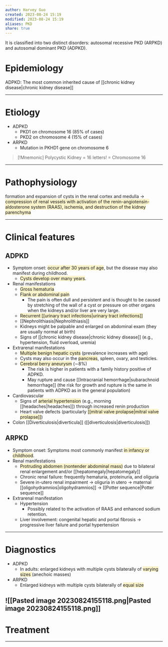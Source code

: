 ```yaml
---
author: Harvey Guo
created: 2023-08-24 15:19
modified: 2023-08-24 15:19
aliases: PKD
share: true
---
```

It is classified into two distinct disorders: autosomal recessive PKD (ARPKD) and autosomal dominant PKD (ADPKD).
# Epidemiology
ADPKD: The most common inherited cause of [[chronic kidney disease|chronic kidney disease]]

---
# Etiology
- ADPKD
	- PKD1 on chromosome 16 (85% of cases)
	- PKD2 on chromosome 4 (15% of cases)
 - ARPKD
	 - Mutation in PKHD1 gene on chromosome 6
  
>[!Mnemonic] 
>Polycystic Kidney = 16 letters! = Chromosome 16

---
# Pathophysiology
formation and expansion of cysts in the renal cortex and medulla → <span style="background:rgba(240, 200, 0, 0.2)">compression of renal vessels with activation of the renin-angiotensin-aldosterone system (RAAS), ischemia, and destruction of the kidney parenchyma</span>

---
# Clinical features
## ADPKD
- Symptom onset: <span style="background:rgba(240, 200, 0, 0.2)">occur after 30 years of age</span>, but the disease may also manifest during childhood.
	- <span style="background:rgba(240, 200, 0, 0.2)">Cysts develop over many years</span>.
- Renal manifestations
	- <span style="background:rgba(240, 200, 0, 0.2)">Gross hematuria</span>
	- <span style="background:rgba(240, 200, 0, 0.2)">Flank or abdominal pain</span>
		- The pain is often dull and persistent and is thought to be caused by stretching of the wall of a cyst or pressure on other organs when the kidneys and/or liver are very large.
	- <span style="background:rgba(240, 200, 0, 0.2)">Recurrent [[urinary tract infections|urinary tract infections]]</span>
	- [[Nephrolithiasis|Nephrolithiasis]]
	- Kidneys might be palpable and enlarged on abdominal exam (they are usually normal at birth)
	- Signs of [[chronic kidney disease|chronic kidney disease]] (e.g., hypertension, fluid overload, uremia)
 - Extrarenal manifestations
	- <span style="background:rgba(240, 200, 0, 0.2)">Multiple benign hepatic cysts</span> (prevalence increases with age)
	- Cysts may also occur in the <span style="background:rgba(240, 200, 0, 0.2)">pancreas</span>, spleen, ovary, and testicles. 
	- <span style="background:rgba(240, 200, 0, 0.2)">Cerebral berry aneurysm</span> (∼8%)
		- The risk is higher in patients with a family history positive of ADPKD.
		- May rupture and cause [[Intracranial hemorrhage|subarachnoid hemorrhage]] (the risk for growth and rupture is the same in patients with ADPKD as in the general population)
- Cardiovascular 
	- Signs of <span style="background:rgba(240, 200, 0, 0.2)">arterial hypertension</span> (e.g., morning [[headaches|headaches]]) through increased renin production
	- Heart valve defects (particularly <span style="background:rgba(240, 200, 0, 0.2)">[[mitral valve prolapse|mitral valve prolapse]]</span>)
- Colon [[Diverticulosis|diverticula]] ([[diverticulosis|diverticulosis]])
## ARPKD
- Symptom onset: Symptoms most commonly manifest <span style="background:rgba(240, 200, 0, 0.2)">in infancy or childhood</span>.
- Renal manifestations
	- <span style="background:rgba(240, 200, 0, 0.2)">Protruding abdomen (nontender abdominal mass)</span> due to bilateral renal enlargement and/or [[hepatomegaly|hepatomegaly]]
	- Chronic renal failure: frequently hematuria, proteinuria, and oliguria
	- Severe in-utero renal impairment → oliguria in utero → maternal [[oligohydramnios|oligohydramnios]] → [[Potter sequence|Potter sequence]]
 - Extrarenal manifestation
	- Hypertension
		- Possibly related to the activation of RAAS and enhanced sodium retention.
	- Liver involvement: congenital hepatic and portal fibrosis → progressive liver failure and portal hypertension

---
# Diagnostics
- ADPKD
	- In adults: enlarged kidneys with multiple cysts bilaterally of <span style="background:rgba(240, 200, 0, 0.2)">varying sizes </span>(anechoic masses)
- ARPKD
	- Enlarged kidneys with multiple cysts bilaterally of <span style="background:rgba(240, 200, 0, 0.2)">equal size</span>

![[Pasted image 20230824155118.png|Pasted image 20230824155118.png]]
---
# Treatment


---
